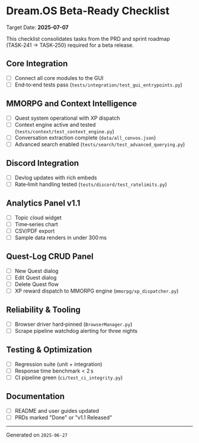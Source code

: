 # Dream.OS Beta-Ready Checklist

Target Date: **2025-07-07**

This checklist consolidates tasks from the PRD and sprint roadmap (TASK‑241 → TASK‑250) required for a beta release.

## Core Integration
- [ ] Connect all core modules to the GUI
- [ ] End‑to‑end tests pass (`tests/integration/test_gui_entrypoints.py`)

## MMORPG and Context Intelligence
- [ ] Quest system operational with XP dispatch
- [ ] Context engine active and tested (`tests/context/test_context_engine.py`)
- [ ] Conversation extraction complete (`data/all_convos.json`)
- [ ] Advanced search enabled (`tests/search/test_advanced_querying.py`)

## Discord Integration
- [ ] Devlog updates with rich embeds
- [ ] Rate‑limit handling tested (`tests/discord/test_ratelimits.py`)

## Analytics Panel v1.1
- [ ] Topic cloud widget
- [ ] Time‑series chart
- [ ] CSV/PDF export
- [ ] Sample data renders in under 300 ms

## Quest‑Log CRUD Panel
- [ ] New Quest dialog
- [ ] Edit Quest dialog
- [ ] Delete Quest flow
- [ ] XP reward dispatch to MMORPG engine (`mmorpg/xp_dispatcher.py`)

## Reliability & Tooling
- [ ] Browser driver hard‑pinned (`BrowserManager.py`)
- [ ] Scrape pipeline watchdog alerting for three nights

## Testing & Optimization
- [ ] Regression suite (unit + integration)
- [ ] Response time benchmark < 2 s
- [ ] CI pipeline green (`ci/test_ci_integrity.py`)

## Documentation
- [ ] README and user guides updated
- [ ] PRDs marked "Done" or "v1.1 Released"

---
Generated on `2025-06-27`
